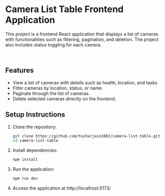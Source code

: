 # Camera List Table Frontend Application

This project is a frontend React application that displays a list of cameras with functionalities such as filtering, pagination, and deletion. The project also includes status toggling for each camera. 

<br />

## Features

- View a list of cameras with details such as health, location, and tasks.
- Filter cameras by location, status, or name.
- Paginate through the list of cameras.
- Delete selected cameras directly on the frontend.

## Setup Instructions

1. Clone the repository:
    ```bash
    git clone https://github.com/tusharjain2802/camera-list-table.git
    cd camera-list-table

2. Install dependencies:
   ```bash
   npm install

3. Run the application:
    ```bash
   npm run dev

4. Access the application at http://localhost:5173/